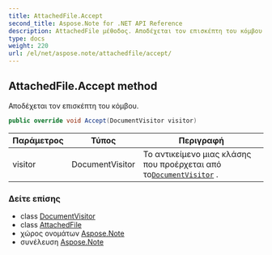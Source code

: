 ```yaml
---
title: AttachedFile.Accept
second_title: Aspose.Note for .NET API Reference
description: AttachedFile μέθοδος. Αποδέχεται τον επισκέπτη του κόμβου.
type: docs
weight: 220
url: /el/net/aspose.note/attachedfile/accept/
---
```

## AttachedFile.Accept method

Αποδέχεται τον επισκέπτη του κόμβου.

```csharp
public override void Accept(DocumentVisitor visitor)
```

| Παράμετρος | Τύπος | Περιγραφή |
| --- | --- | --- |
| visitor | DocumentVisitor | Το αντικείμενο μιας κλάσης που προέρχεται από το[`DocumentVisitor`](../../documentvisitor/) . |

### Δείτε επίσης

* class [DocumentVisitor](../../documentvisitor/)
* class [AttachedFile](../)
* χώρος ονομάτων [Aspose.Note](../../attachedfile/)
* συνέλευση [Aspose.Note](../../../)


